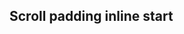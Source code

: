 ## Scroll padding inline start

<!-- <values.scrollPaddingInlineStart> -->
<!-- </values.scrollPaddingInlineStart> -->

<!-- <variants.scrollPaddingInlineStart> -->
<!-- </variants.scrollPaddingInlineStart> -->

